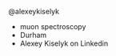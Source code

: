 @alexeykiselyk
- muon spectroscopy
- Durham
- Alexey Kiselyk on Linkedin

<!---
alexeykiselyk/alexeykiselyk is a ✨ special ✨ repository because its `README.md` (this file) appears on your GitHub profile.
You can click the Preview link to take a look at your changes.
--->
